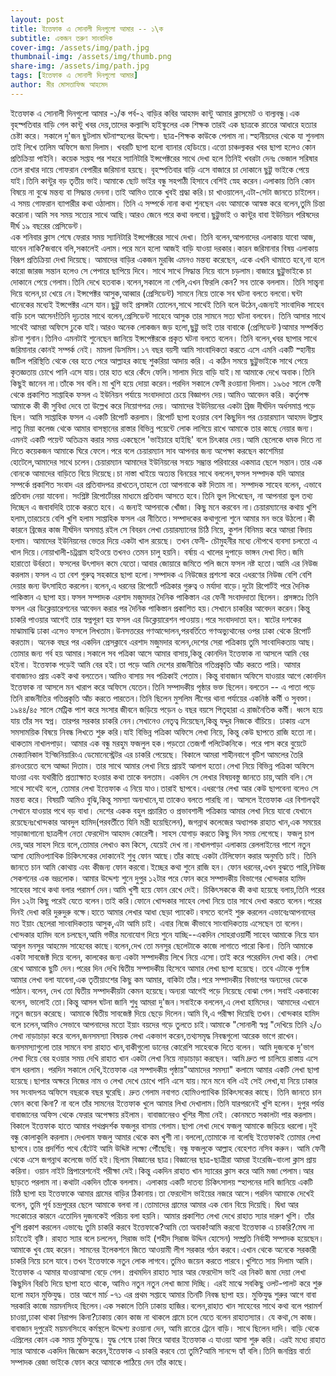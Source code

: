 ```yaml
---
layout: post
title: ইত্তেফাক এ সোনালী দিনগুলো আমার -- ১\ক
subtitle: একজন তরুণ সাংবাদিক
cover-img: /assets/img/path.jpg
thumbnail-img: /assets/img/thumb.png
share-img: /assets/img/path.jpg
tags: [ইত্তেফাক এ সোনালী দিনগুলো আমার]
author: মীর মোসতাফিজ আহমেদ
---
```



ইত্তেফাক এ সোনালী দিনগুলো আমার -১/ক
পর্ব-২
বাড়ির কবির আহমদ কান্টু আমার ক্লাসমেট ও বাল্যবন্ধু।এক বৃহস্পতিবার বাড়ি গেল কান্টু খবর দেয়,তাদের কল্যান্দি হাইস্কুলের এক শিক্ষক তারই এক ছাত্রকে রাতের আধারে হত্যার চেষ্টা করে। সকালে দু'জন ছুটলাম ঘটনাস্হলের উদ্দেশ্য। ছাত্র-শিক্ষক কাউকে পেলাম না।স্হানীয়দের থেকে যা শুনলাম তাই লিখে তালিম অফিসে জমা দিলাম। খবরটি ছাপা হলো ব্যানার হেডিংয়ে।এত্তো চাঞ্চল্যকর খবর ছাপা হলেও কোন প্রতিক্রিয়া পাইনি। 
কয়েক সপ্তাহ পর শহরে স্যানিটারি ইন্সপেক্টরের সাথে দেখা হলে তিনিই খবরটা দেনঃ ভেজাল সরিষার  তেল  রাখার দায়ে গোফরান বেপারীর জরিমানা হয়ছে।
বৃহস্পতিবার বাড়ি এসে বাজারে চা দোকানে ছুট্টু ভাইকে পেয়ে যাই।তিনি কান্টুর বড় তৃতীয় ভাই।আমাকে ছোট ভাইর বন্ধু সহপাঠী হিসাবে বেশিই স্নেহ করেন।এলাকায় তিনি কোন বিষয়ে না বুঝে মন্তব্য বা সিদ্ধান্ত দেননা।তাই আমিও তাকে খুবই শ্রদ্ধা করি।চা খাওয়ালেন,এটা-সেটা জানতে চাইলেন।এ সময় গোফরান ব্যাপারীর কথা ওঠালাম। তিনি এ সম্পর্কে নানা কথা শুনছেন এবং আমাকে আস্বস্ত করে বলেন,তুমি চিন্তা করোনা।আমি সব সময় সত্যের সাথে আছি।আরও জেনে পরে কথা বলবো।ছুট্টুভাই ও কান্টুর বাবা ইউনিয়ন পরিষদের দীর্ঘ ১৯ বছরের প্রেসিডেন্ট।  
এক শনিবার ক্লাস শেষে ফেরার সময় স্যানিটারি ইন্সপেক্টরের সাথে দেখা। তিনি বলেন,আপনাদের  এলাকায় যাবো আজ, যাবেন নাকি?জবাবে বলি,সকালেই এলাম।পরে মনে হলো আজই বাড়ি যাওয়া দরকার।কারন জরিমানার বিষয় এলাকায়  বিরূপ প্রতিক্রিয়া দেখা দিয়েছে। আমাদের বাড়ির একজন মুরব্বি  এমনও মন্তব্য করেছেন, একে এখনি থামাতে হবে,না হলে কারো জারজ সন্তান হলেও সে পেপারে ছাপিয়ে দিবে।
সাথে সাথে সিদ্ধান্ত নিয়ে বাসে চড়লাম।বাজারে ছুট্টুভাইকে  চা দোকানে পেয়ে গেলাম।তিনি দেখে হতবাক।বলেন,সকালে না গেলি,এখন ফিরলি কেন?
সব তাকে বললাম। তিনি সান্ত্বনা দিয়ে বলেন,চা খেয়ে নে।ইন্সপেক্টর আসুক,আব্বার (প্রেসিডেন্ট)   সামনে নিয়ে তাকে সব ঘটনা বলতে বলবো।ঘন্টা খানেকের মধ্যেই ইন্সপেক্টর এসে যান।ছুট্টু ভাই প্রসঙ্গটা তোলেন,সাথে সাথেই তিনি বলে উঠেন,এজন্যই সাংবাদিক সাহেব বাড়ি চলে আসেন!তিনি দৃঢ়তার সাথে বলেন,প্রেসিডেন্ট  সাহেবে আসুক তার সামনে সত্য ঘটনা বলবেন। তিনি আসার সাথে সাথেই  আমরা অফিসে ঢুকে যাই।আরও অনেক লোকজন জড় হলো,ছুট্টু ভাই তার  বাবাকে (প্রেসিডেন্ট )আমার সম্পর্কিত রটনা শুনান।তিনিও এমনটাই শুনেছেন জানিয়ে  ইন্সপেক্টরকে প্রকৃত ঘটনা বলতে বলেন। তিনি বলেন,খবর ছাপার সাথে  জরিমানার কোনই সম্পর্ক নেই। মামলা ডিসমিস।১৭ বছর বয়সী আমি  সাংবাদিকতা করতে এসে এমনি একটি স্হানীয় জটিল পরিস্থিতি থেকে বের হতে পেরে আল্লাহর কাছে শুকরিয়া আদায় করি। এ কঠিন সময়ে ছুট্টুভাইকে সাথে পেয়ে কৃতজ্ঞতায় চোখে পানি এসে যায়।তার হাত ধরে কেঁদে ফেলি।সালাম দিয়ে বাড়ি যাই।মা আমাকে দেখে অবাক।তিনি কিছুই জানেন না।তাঁকে সব বলি।মা খুশি হয়ে দোয়া করেন।পরদিন 
 সকালে ফেনী রওয়ানা দিলাম।
১৯৬৫ সালে ফেনী থেকে প্রকাশিত সাপ্তাহিক ফসল এ ইউনিয়ন পর্যায়ে সংবাদদাতা চেয়ে বিজ্ঞাপন দেয়।আমিও আবেদন করি। কর্তৃপক্ষ আমাকে কী কী সুবিধা দেবে তা উল্লেখ করে নিয়োগপত্র দেয়।
আমাদের ইউনিয়নের একটা ব্রিজ দীর্ঘদিন অর্ধসমাপ্ত পড়ে ছিল। আমি সাপ্তাহিক ফসল এ একটি রিপোর্ট করলাম। রিপোর্ট ছাপা হওয়ার বেশ কিছুদিন পর চেয়ারম্যান আহমদ উল্লাহ লাতু মিয়া কলেজ থেকে আমার বাসস্থানের রাস্তার বিভিন্ন পয়েন্টে লোক লাগিয়ে রাখে আমাকে তার কাছে নেয়ার জন্য।এমনই একটি পয়েন্ট অতিক্রম করার সময় একছেলে 'ভাইচারে হাইছি' বলে চিৎকার দেয়।আমি ছেলেকে ধমক দিতে না দিতে কয়েকজন আমাকে ঘিরে ফেলে।পরে বলে চেয়ারম্যান সাব আপনার জন্য অপেক্ষা করছেন কাশেমিয়া হোটেলে,আমাদের সাথে চলেন।চেয়ারম্যান আমাদের ইউনিয়নের সবচে  সম্ভ্রান্ত পরিবারের একমাত্র ছেলে সন্তান।তার এক বোনকে আমাদের বাড়িতে বিয়ে দিয়েছে।চা নাস্তা খাইয়ে অত্যন্ত বিনয়ের সাথে বললেন,ফসল সম্পাদক যদি আমার সম্পর্কে প্রকাশিত সংবাদ এর প্রতিবাদপত্র রাখতেন,তাহলে তো আপনাকে কষ্ট দিতাম না। 
সম্পাদক সাহেব বলেন, এভাবে প্রতিবাদ নেয়া যাবেনা। সংশ্লিষ্ট রিপোর্টােরর মাধ্যমে  প্রতিবাদ আসতে  হবে।তিনি ভুল লিখেছেন, না আপনারা ভুল তথ্য দিচ্ছেন এ জবাবদিহি তাকে করতে হবে। এ জন্যই আপনাকে খোঁজা। কিছু মনে করবেন না।চেয়ারম্যানের কথায় খুশি হলাম,তারচেয়ে বেশি খুশি  হলাম সাপ্তাহিক ফসল এর নীতিতে।সম্পাদকের কথাগুলো শুনে আমার মন ভরে উঠলো।কী কারনে ব্রিজের কাজ দীর্ঘদিন অসমাপ্ত রইল সে বিবরন লেখা চেয়ারম্যানের চিঠি নিয়ে, কুশল বিনিময় করে আমরা বিদায় হলাম।
আমাদের ইউনিয়নের ভেতর দিয়ে একটা খাল রয়েছে। তখন ফেনী- চৌমুহনীর মধ্যে নৌপথে ব্যবসা চলতো এ খাল দিয়ে।নোয়াখালী-চট্রগ্রাম হাইওয়ে তখনও তেমন চালু হয়নি। 
বর্ষায় এ খালের দুপাড়ে ভাঙ্গন দেখা দিত।জমি হারাতো উর্বরতা। ফসলের উৎপাদন কমে যেতো।আবার জোয়ারে জমিতে পলি জমে ফসল নষ্ট হতো।আমি এর নিউজ করলাম।ফসল এ তা বেশ গুরুত্ব সহকারে ছাপা হলো।সম্পাদক এ নিউজের প্রশংসা করে এধরণের নিউজ বেশি বেশি দেয়ার জন্য উৎসাহিত করলেন।বলেন,এ ধরনের রিপোর্টে  পত্রিকার গুরুত্ব ও মর্যাদা বাড়ে।দুটো রিপোর্টই পরে দৈনিক পাকিস্তান এ ছাপা হয়।ফসল সম্পাদক এরশাদ মজুমদার দৈনিক পাকিস্তান এর ফেনী সংবাদদাতা ছিলেন। প্রসঙ্গতঃ তিনি  ফসল এর ডিক্লেয়ারেশনের আবেদন করার পর দৈনিক পাকিস্তান প্রকাশিত হয়।সেখানে চাকরির আবেদন করেন।কিন্তু  চাকরি পাওয়ার আগেই তার স্বপ্নপূরণ হয় ফসল এর ডিক্লেয়ারেশন পাওয়ায়।পরে সংবাদদাতা হন।
ষাটের দশকের মাঝামাঝি ঢাকা এসেও ফসলে লিখতাম।উনসত্তরের গণআন্দোলন,পরবর্তিতে গণঅভ্যুথানের ওপর ঢাকা থেকে রিপোর্ট করতাম। 
অনেক বছর পর একদিন প্রেসক্লাবে এরশাদ মজুমদার বলেন,দেশের সেরা পত্রিকায় তুমি সাংবাদিকতায় আছ।তোমার জন্য গর্ব হয় আমার।সকালে সব পত্রিকা আসে আমার বাসায়,কিন্তু কোনদিন ইত্তেফাক না আসলে আমি বের হইনা। 
ইত্তেফাক পড়েই আমি বের হই।তা পড়ে আমি দেশের রাজনীতির গতিপ্রকৃতি আঁচ করতে পারি। আমার বাবাজানও প্রায় একই কথা বলতেেন।আমিও বাসায় সব পত্রিকাই পেতাম। কিন্তু বাবাজান অফিসে যাওয়ার আগে কোনদিন ইত্তেফাক না  আসলে মন খারাপ করে অফিসে যেতেন।তিনি সম্পাদকীয় পৃষ্ঠার ভক্ত ছিলেন।বলতেন -- এ পাতা পড়ে তিনি  রাজনীতির গতিপ্রকৃতি আঁচ করতে পারতেন।তিনি ছিলেন মুসলিম লীগের থানা পর্যায়ের একনিষ্ঠ কর্মী ও সুবক্তা। ১৯৪৪/৪৫ সালে মেট্রিক পাশ করে  সংসার জীবনে জড়িয়ে পড়েন ৬ বছর বয়সে পিতৃহারা এ রাজনৈতিক কর্মী। ধ্বংস হয়ে যায় তাঁর সব স্বপ্ন। তারপর সরকার চাকরি নেন।সেখানেও নেতৃত্ব দিয়েছেন,কিন্তু যদ্দুর নিজকে বাঁচিয়ে। 
ঢাকায় এসে সমসাময়িক বিষয়ে নিবন্ধ লিখতে শুরু করি।যাই বিভিন্ন পত্রিকা অফিসে লেখা নিয়ে, কিন্তু কেউ ছাপতে রাজি হতো না।থাকতাম নাখালপাড়া। আমার এক বন্ধু মরহুম ফজলুল হক।পড়তো তেজগাঁ পলিটেকনিকে। পরে পাস করে বুয়েটে মেক্যানিকাল ইন্জিনিয়ারিংএ ডেমোনেস্ট্রেটর এর চাকরি পেয়েছে। বিকালে আমরা শাহীনবাগে বৃটিশ আমলের তৈরি রানওয়েতে বসে আড্ডা দিতাম। তার সাথে আমার লেখা নিয়ে প্রায়ই আলাপ হতো।লেখা নিয়ে বিভিন্ন পত্রিকা অফিসে যাওয়া এবং যথারীতি প্রত্যাক্ষাত হওয়ার কথা তাকে বলতাম। একদিন সে লেখার বিষয়বস্তু জানতে চায়,আমি বলি।সে সাথে সাথেই বলে, তোমার লেখা ইত্তেফাক এ নিয়ে যাও।তারাই ছাপবে।এধরণের লেখা আর কেউ ছাপবেনা বলেও সে মন্তব্য করে। বিষয়টি আমিও বুঝি,কিন্তু সমস্যা অন্যখানে,যা তাকেও বলতে পারছি না।
আসলে ইত্তেফাক এর বিশালত্বই সেখানে যাওয়ার পথে বড় বাধা। দেশের একক বহুল প্রচারিত ও প্রভাবশালী পত্রিকায় আমার লেখা নিয়ে যাবো যেখানে রয়েছেনঃখোন্দকার আবদুল হামিদ(পরবর্তীতে যিনি মন্ত্রী হয়েছিলেন), জগন্নাথ কলেজের অধ্যাপক রাহাত খান,এক সময়ের সাড়াজাগানো ছাত্রলীগ নেতা ফেরদৌস আহমদ কোরেশী।  সাহস যোগাড়  করতে কিছু দিন সময় লেগেছে। ফজলু চাপ দেয়,আর সাহস দিয়ে বলে,তোমার লেখাও কম কিসে, যেয়েই দেখ না।নাখালপাড়া এলাকায় রেললাইনের পাশে নতুন আসা হোমিওপ্যাথিক চিকিৎসকের দোকানেই শুধু ফোন আছে।তাঁর কাছে একটা টেলিফোন করার অনুমতি চাই। তিনি জানতে চান আমি কোথায় এবং কীজন্য ফোন করবো।ইচ্ছের কথা শুনে রাজি হন। 
ফোন ধরনের,এখন বুঝতে পারি,নিউজ সেকশনের এক ভদ্রলোক। আমার উদ্দেশ্য শুনে  দুপুর ১২টার পরে ফোন করে সম্পাদকীয় বিভাগের খোন্দকার হামিদ সাহেবর সাথে কথা বলার পরামর্শ দেন।আমি খুশী হয়ে ফোন রেখে দেই।
চিকিৎসককে কী কথা হয়েছে বলায়,তিনি পরের দিন ১২টা কিছু পরেই যেতে বলেন।তাই করি।ফোনে খোন্দকার সাহেব লেখা নিয়ে তার সাথে দেখা করতে বলেন।পরের দিনই দেখা করি দুরুদুরু বক্ষে।হাতে আমার লেখার আধা ছেড়া প্যাকেট।বসতে বলেই শুরু করলেন এভাবেঃআপনাদের মত ইয়াং ছেলেরা সাংবাদিকতায় আসুক,এটা আমি চাই। এবার নিজে কীভাবে সাংবাদিকতায় এসেছেন তা বলেন।খোন্দকার হামিদ বলে চলছেন,আমি গভীর মনোযোগ দিয়ে শুনে যাচ্ছি--একদিন সোহরাওয়ার্দী সাহেব আমাকে নিয়ে যান আবুল মনসুর আহমেদ সাহেবের কাছে।বলেন,দেখ তো মনসুর ছেলেটাকে কাজে লাগাতে পারো কিনা। তিনি আমাকে একটা সাবজেক্ট দিয়ে বলেন, কালকের জন্য একটা সম্পাদকীয় লিখে নিয়ে এসো।তাই করে পরেরদিন দেখা করি। লেখা রেখে আমাকে ছুটি দেন।পরের দিন দেখি দ্বিতীয় সম্পাদকীয় হিসেবে আমার লেখা ছাপা হয়েছে। তবে এটাকে পূর্ণাঙ্গ আমার লেখা বলা যাবেনা,এক তৃতীয়াংশের কিছু কম আমার, বাকিটা তাঁর।পরে সম্পাদকীয় বিভাগের অন্যদের ডেকে পাঠান।বলেন, দেখ তো দ্বিতীয় সম্পাদকীয়টা কেমন হয়েছে।অন্যরা আগেই পড়ে নিয়েছে বোঝা গেল।সবাই একবাক্যে বলেন, ভালোই তো।কিন্তু আসল ঘটনা জানি শুধু আমরা দু'জন।সবাইকে বললেন,এ লেখা হামিদের। আমাদের এখানে নতুন জয়েন করেছে। আমাকে দ্বিতীয় সাবজেক্ট দিয়ে ছেড়ে দিলেন।আমি বি,এ পরীক্ষা দিয়েছি তখন।
খোন্দকার হামিদ বলে চলেন,আমিও সেভাবে আপনাদের মতো ইয়াং বয়দের গড়ে তুলতে চাই।আমাকে "সোনালী স্বপ্ন "দেখিয়ে তিনি
২/৩ লেখা নাড়াচাড়া করে বলেন,জনসমস্যা 
বিষয়ক লেখা একভাগ করেন,তথ্যসমৃদ্ধ
নিবন্ধগুলো আরেক ভাগে রাখেন।জনসমস্যাগুলো তার সামনে বসা রাহাত খান,বাকীগুলো ডানের কোরেশি সাহেবকে দিতে বলেন। 
আমি দুজনকে দু'ভাগ লেখা দিয়ে বের হওয়ার সময়  দেখি রাহাত খান একটা লেখা নিয়ে নাড়াচাড়া করছেন। আমি দ্রুত পা চালিয়ে রাস্তায় এসে বাস ধরলাম।
পরদিন সকালে দেখি,ইত্তেফাক এর সম্পাদকীয় পৃষ্ঠায়"আমাদের সমস্যা" কলামে আমার একটি লেখা ছাপা হয়েছে।ছাপার অক্ষরে নিজের নাম ও লেখা দেখে চোখে পানি এসে যায়।মনে মনে বলি এই সেই লেখা,যা নিয়ে ঢাকার সব সংবাদপত্র অফিসে বছরকে বছর ঘুরেছি।
 দ্রুত গেলাম নবাগত হোমিওপ্যাথিক চিকিৎসকের কাছে। তিনি জানতে চান ফোন কবো কিনা? না বলে তাঁর সামনের ইত্তেফাক খুলে আমার লিখা দেখালাম।তিনি যারপরনেই খুশি হলেন। দুপুর পর্যন্ত বাবাজানের অফিস থেকে ফেরার অপেক্ষায় রইলাম। বাবাজানেরও খুশির সীমা নেই।  কোনমতে সকালটা পার করলাম।বিকালে ইত্তেফাক হাতে আমার পথপ্রদর্শক ফজলুর বাসায় গেলাম।ছাপা লেখা দেখে ফজলু আমাকে জড়িয়ে ধরলো।দুই বন্ধু কোলাকুলি করলাম।দেখলাম ফজলু আমার থেকে কম খুশী না।বললো,তোমাকে না বলেছি ইত্তেফাকই তোমার লেখা ছাপবে।তার প্রদর্শিত পথে হেঁটেই আমি উদ্দিষ্ট লক্ষ্যে পৌঁছেছি।
 বন্ধু ফজলুকে আল্লাহ বেহেশত নসিব করুন। 
আমি ফেনী থেকে এসে জগন্নাথ কলেজে ভর্তি হই।ছিলাম বিজ্ঞানের ছাত্র।বিজ্ঞানের ছাত্র-ছাত্রীরা আমরা ইংরেজি-বাংলা ক্লাস প্রায় করিনা। ওয়ান নাইট প্রিপারেশনেই পরীক্ষা দেই।কিন্তু একদিন রাহাত খান স্যারের ক্লাস করে আমি মজা পেলাম।আর ছাড়তে পরলাম না।কথাটা একদিন তাঁকে বললাম। 
এলাকায় একটি দাতব্য চিকিৎসালয় স্হাপনের দাবি জানিয়ে একটি চিঠি ছাপা হয় ইত্তেফাকে আমার গ্রামের বাড়ির ঠিকানায়।তা ফেরদৌস ভাইয়ের নজরে আসে।পরদিন আমাকে দেখেই বলেন, তুমি পূর্ব চন্দ্রপুরের ছেলে আমাকে বলবা না।তোমাদের গ্রামের আমার এক বোন বিয়ে দিয়েছি।
দ্বিধা আর সংকোচের কারনে এতোদিন দুজনকেই পরিচয় বলা হয়নি।
আমার প্রকাশিত লেখা দেখে রাহাত স্যার দারুণ খুশি। তাঁর খুশি প্রকাশ করলেন এভাবেঃ তুমি চাকরি করবে ইত্তেফাকে?আমি তো অবাক!আমি করবো ইত্তেফাক এ চাকরি?মেঘ না চাইতেই বৃষ্টি। 
রাহাত স্যার বলে চললেন, সিরাজ ভাই (শহীদ সিরাজ উদ্দিন হোসেন) সম্প্রতি নির্বাহী সম্পাদক হয়েছেন।আমাকে খুব স্নেহ করেন। সামনের ইলেকশনে জিতে আওয়ামী লীগ সরকার গঠন করবে।এখান থেকে অনেকে সরকারী চাকরি নিয়ে  চলে যাবে।তখন ইত্তেফাকে নতুন লোক লাগবে।তুমিও জয়েন করতে পারবে।খুশিতে সায় দিলাম আমি। ইত্তেফাক এ আমার যাওয়াআসা বেড়ে গেল।
প্রথমদিন রাহাত স্যার আর ফেরদৌস ভাই এর নিকট জমা দেয়া লেখা কিছুদিন বিরতি দিয়ে ছাপা হতে থাকে, আমিও নতুন নতুন লেখা জামা দিচ্ছি। 
এরই মাঝে সবকিছু ওলট-পালট করে শুরু হলো মহান মুক্তিযুদ্ধ। তার আগে মার্চ -৭১ এর প্রথম সপ্তাহে আমার তিনটি নিবন্ধ ছাপা হয়।
মুক্তিযুদ্ধ শুরুর আগে বাবা সরকারি কাজে ময়মনসিংহ ছিলেন।এক সকালে তিনি ঢাকায় হাজির।বলেন,রাহাত খান সাহেবের সাথে কথা বলে পরামর্শ  চাওয়া,ঢাকা থাকা নিরাপদ কিনা?ঢাকায় কোন কাজ না থাকলে গ্রামে চলে যেতে বলেন রাহাতস্যার।
যে কথা,সে কাজ।বাবাজান দুপুরেই ময়মনসিংহে কর্মস্থলে উদ্দেশ্য রওয়ানা দেন, আমি রাতের ট্রেনে বাড়ি। সাথে ছিলেন দাদি।
বাড়ি থেকে এপ্রিলের কোন এক সময় মুক্তিযুদ্ধে।
যুদ্ধ শেষে ঢাকা ফিরে আবার ইত্তেফাক এ যাওয়া আসা শুরু করি। 
এরই মধ্যে রাহাত স্যার আমাকে একদিন জিজ্ঞেস করেন,ইত্তেফাক এ চাকরি করবে তো তুমি?আমি সানন্দে হ্যাঁ বলি।তিনি জনপ্রিয় বার্তা সম্পাদক রেজা ভাইকে ফোন করে আমাকে পাঠিয়ে দেন তাঁর কাছে।